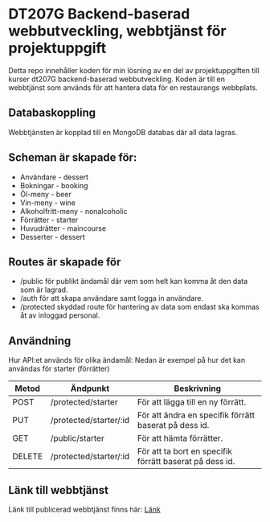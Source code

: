 # DT207G Backend-baserad webbutveckling, webbtjänst för projektuppgift
Detta repo innehåller koden för min lösning av en del av projektuppgiften till kurser dt207G backend-baserad webbutveckling. 
Koden är till en webbtjänst som används för att hantera data för en restaurangs webbplats.
 
## Databaskoppling
Webbtjänsten är kopplad till en MongoDB databas där all data lagras. 

## Scheman är skapade för:
* Användare - dessert
* Bokningar - booking
* Öl-meny - beer
* Vin-meny - wine
* Alkoholfritt-meny - nonalcoholic
* Förrätter - starter
* Huvudrätter - maincourse
* Desserter - dessert

## Routes är skapade för 
- /public för publikt ändamål där vem som helt kan komma åt den data som är lagrad.
- /auth för att skapa användare samt logga in användare. 
- /protected skyddad route för hantering av data som endast ska kommas åt av inloggad personal.


## Användning
Hur API:et används för olika ändamål:
Nedan är exempel på hur det kan användas för starter (förrätter)

|Metod  |Ändpunkt     |Beskrivning                                                                           |
|-------|-------------|--------------------------------------------------------------------------------------|
|POST    |/protected/starter     |För att lägga till en ny förrätt.                                             |
|PUT    |/protected/starter/:id |För att ändra en specifik förrätt baserat på dess id.                                    |
|GET     |/public/starter | För att hämta förrätter.            |
|DELETE     |/protected/starter/:id | För att ta bort en specifik förrätt baserat på dess id.            |

## Länk till webbtjänst
Länk till publicerad webbtjänst finns här: [Länk](https://project-webbtjanst.onrender.com/public/starter)

